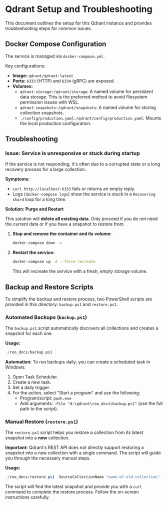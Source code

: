 # Qdrant Setup and Troubleshooting

This document outlines the setup for this Qdrant instance and provides troubleshooting steps for common issues.

## Docker Compose Configuration

The service is managed via `docker-compose.yml`.

Key configurations:
- **Image:** `qdrant/qdrant:latest`
- **Ports:** `6333` (HTTP) and `6334` (gRPC) are exposed.
- **Volumes:**
    - `qdrant-storage:/qdrant/storage`: A named volume for persistent data storage. This is the preferred method to avoid filesystem permission issues with WSL.
    - `qdrant-snapshots:/qdrant/snapshots`: A named volume for storing collection snapshots.
    - `./config/production.yaml:/qdrant/config/production.yaml`: Mounts the local production configuration.

## Troubleshooting

### Issue: Service is unresponsive or stuck during startup

If the service is not responding, it's often due to a corrupted state or a long recovery process for a large collection.

**Symptoms:**
- `curl http://localhost:6333` fails or returns an empty reply.
- Logs (`docker-compose logs`) show the service is stuck in a `Recovering shard` loop for a long time.

**Solution: Purge and Restart**

This solution will **delete all existing data**. Only proceed if you do not need the current data or if you have a snapshot to restore from.

1.  **Stop and remove the container and its volume:**
    ```bash
    docker-compose down -v
    ```
2.  **Restart the service:**
    ```bash
    docker-compose up -d --force-recreate
    ```
    This will recreate the service with a fresh, empty storage volume.

## Backup and Restore Scripts

To simplify the backup and restore process, two PowerShell scripts are provided in this directory: `backup.ps1` and `restore.ps1`.

### Automated Backups (`backup.ps1`)

The `backup.ps1` script automatically discovers all collections and creates a snapshot for each one.

**Usage:**
```powershell
./roo_docs/backup.ps1
```

**Automation:**
To run backups daily, you can create a scheduled task in Windows:
1.  Open Task Scheduler.
2.  Create a new task.
3.  Set a daily trigger.
4.  For the action, select "Start a program" and use the following:
    - Program/script: `pwsh.exe`
    - Add arguments: `-File "d:\qdrant\roo_docs\backup.ps1"` (use the full path to the script).

### Manual Restore (`restore.ps1`)

The `restore.ps1` script helps you restore a collection from its latest snapshot into a **new** collection.

**Important:** Qdrant's REST API does not directly support restoring a snapshot into a new collection with a single command. The script will guide you through the necessary manual steps.

**Usage:**
```powershell
./roo_docs/restore.ps1 -SourceCollectionName "name-of-old-collection" -DestinationCollectionName "name-for-new-restored-collection"
```
The script will find the latest snapshot and provide you with a `curl` command to complete the restore process. Follow the on-screen instructions carefully.
